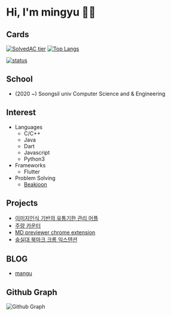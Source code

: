 # Hi, I'm mingyu 👋🏻

## Cards
[![SolvedAC tier](http://mazassumnida.wtf/api/v2/generate_badge?boj=msphere)](https://solved.ac/msphere)
[![Top Langs](https://github-readme-stats.vercel.app/api/top-langs/?username=manguuu&layout=compact&hide=Visual%20Basic)](https://github.com/anuraghazra/github-readme-stats)


[![status](https://github-readme-streak-stats.herokuapp.com/?user=manguuu&)](#)

## School
 - (2020 ~) Soongsil univ Computer Science and & Engineering

## Interest
 - Languages
   - C/C++
   - Java
   - Dart
   - Javascript
   - Python3
 - Frameworks
    - Flutter
 - Problem Solving
   - [Beakjoon](https://www.acmicpc.net/user/msphere)

## Projects
 - [이미지인식 기반의 유통기한 관리 어플](https://github.com/manguuu/Refrigirator-App)
 - [주량 카운터](https://github.com/manguuu/howdrink)
 - [MD previewer chrome extension](https://github.com/manguuu/browser-markdown-previewer-plugin)
 - [숭실대 북마크 크롬 익스텐션](https://github.com/manguuu/ssu-chrome-extension)

## BLOG
 - [mangu](https://mangu.tistory.com/)
 
## Github Graph
![Github Graph](https://activity-graph.herokuapp.com/graph?username=manguuu&area=false&theme=xcode&hide_border=true)

